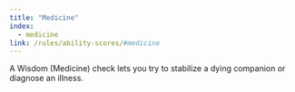 ```yaml
---
title: "Medicine"
index:
  - medicine
link: /rules/ability-scores/#medicine
---
```

A Wisdom (Medicine) check lets you try to stabilize a dying companion or diagnose an illness.
